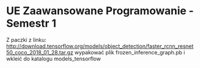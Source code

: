 # UE Zaawansowane Programowanie - Semestr 1

Z paczki z linku: http://download.tensorflow.org/models/object_detection/faster_rcnn_resnet50_coco_2018_01_28.tar.gz
wypakować plik frozen_inference_graph.pb i wkleić do katalogu models_tensorflow